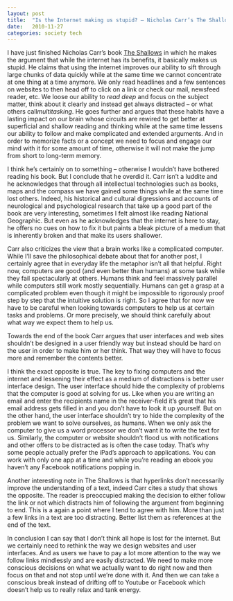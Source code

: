 ```yaml
---
layout: post
title:  "Is the Internet making us stupid? – Nicholas Carr’s The Shallows"
date:   2010-11-27
categories: society tech
---
```


I have just finished Nicholas Carr’s book [The Shallows](http://www.theshallowsbook.com/) in which he makes the argument that while the internet has its benefits, it basically makes us stupid. He claims that using the internet improves our ability to sift through large chunks of data quickly while at the same time we cannot concentrate at one thing at a time anymore. We only read headlines and a few sentences on websites to then head off to click on a link or check our mail, newsfeed reader, etc. We loose our ability to *read deep* and focus on the subject matter, think about it clearly and instead get always distracted – or what others call*multitasking*. He goes further and argues that these habits have a lasting impact on our brain whose circuits are rewired to get better at superficial and shallow reading and thinking while at the same time lessens our ability to follow and make complicated and extended arguments. And in order to memorize facts or a concept we need to focus and engage our mind with it for some amount of time, otherwise it will not make the jump from short to long-term memory.

I think he’s certainly on to something – otherwise I wouldn’t have bothered reading his book. But I conclude that he overdid it. Carr isn’t a luddite and he acknowledges that through all intellectual technologies such as books, maps and the compass we have gained some things while at the same time lost others. Indeed, his historical and cultural digressions and accounts of neurological and psychological research that take up a good part of the book are very interesting, sometimes I felt almost like reading National Geographic. But even as he acknowledges that the internet is here to stay, he offers no cues on how to fix it but paints a bleak picture of a medium that is inherently broken and that make its users shallower.

Carr also criticizes the view that a brain works like a complicated computer. While I’ll save the philosophical debate about that for another post, I certainly agree that in everyday life the metaphor isn’t all that helpful. Right now, computers are good (and even better than humans) at some task while they fail spectacularly at others. Humans think and feel massively parallel while computers still work mostly sequentially. Humans can get a grasp at a complicated problem even though it might be impossible to rigorously proof step by step that the intuitive solution is right. So I agree that for now we have to be careful when looking towards computers to help us at certain tasks and problems. Or more precisely, we should think carefully about what way we expect them to help us.

Towards the end of the book Carr argues that user interfaces and web sites shouldn’t be designed in a user friendly way but instead should be hard on the user in order to make him or her think. That way they will have to focus more and remember the contents better.

I think the exact opposite is true. The key to fixing computers and the internet and lessening their effect as a medium of distractions is better user interface design. The user interface should hide the complexity of problems that the computer is good at solving for us. Like when you are writing an email and enter the recipients name in the receiver-field it’s great that his email address gets filled in and you don’t have to look it up yourself. But on the other hand, the user interface shouldn’t try to hide the complexity of the problem we want to solve ourselves, as humans. When we only ask the computer to give us a word processor we don’t want it to write the text for us. Similarly, the computer or website shouldn’t flood us with notifications and other offers to be distracted as is often the case today. That’s why some people actually prefer the iPad’s approach to applications. You can work with only one app at a time and while you’re reading an ebook you haven’t any Facebook notifications popping in.

Another interesting note in The Shallows is that hyperlinks don’t necessarily improve the understanding of a text, indeed Carr cites a study that shows the opposite. The reader is preoccupied making the decision to either follow the link or not which distracts him of following the argument from beginning to end. This is a again a point where I tend to agree with him. More than just a few links in a text are too distracting. Better list them as references at the end of the text.

In conclusion I can say that I don’t think all hope is lost for the internet. But we certainly need to rethink the way we design websites and user interfaces. And as users we have to pay a lot more attention to the way we follow links mindlessly and are easily distracted. We need to make more conscious decisions on what we actually want to do right now and then focus on that and not stop until we’re done with it. And then we can take a conscious break instead of drifting off to Youtube or Facebook which doesn’t help us to really relax and tank energy.
